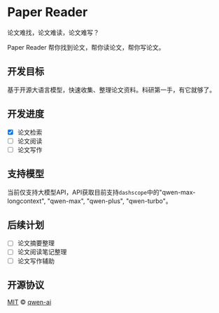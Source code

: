 # Paper Reader

论文难找，论文难读，论文难写？

Paper Reader 帮你找到论文，帮你读论文，帮你写论文。

## 开发目标

基于开源大语言模型，快速收集、整理论文资料。科研第一手，有它就够了。

## 开发进度

- [x] 论文检索
- [ ] 论文阅读
- [ ] 论文写作

## 支持模型

当前仅支持大模型API，API获取目前支持`dashscope`中的"qwen-max-longcontext", "qwen-max", "qwen-plus", "qwen-turbo"。

## 后续计划

- [ ] 论文摘要整理
- [ ] 论文阅读笔记整理
- [ ] 论文写作辅助

## 开源协议

[MIT](https://github.com/qwen-ai/paper-reader/blob/main/LICENSE) © [qwen-ai](https://github.com/qwen-ai)